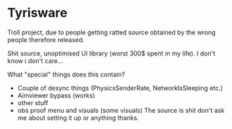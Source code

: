 # Tyrisware
Troll project, due to people getting ratted source obtained by the wrong people therefore released.

Shit source, unoptimised UI library (worst 300$ spent in my life). I don't know i don't care...

What "special" things does this contain?
- Couple of desync things (PhysicsSenderRate, NetworkIsSleeping etc.)
- Aimviewer bypass (works)
- other stuff
- obs proof menu and visuals (some visuals)
The source is shit don't ask me about setting it up or anything thanks.

